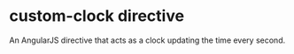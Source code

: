 # custom-clock directive

An AngularJS directive that acts as a clock updating the time every second.